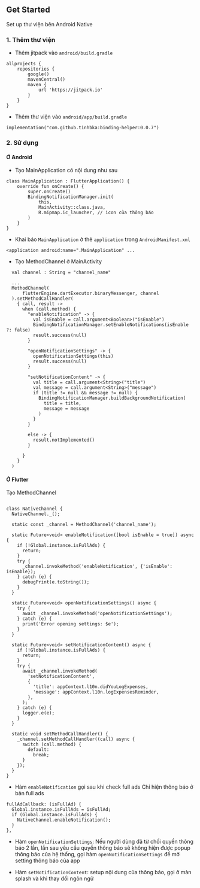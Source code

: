 ## Get Started

Set up thư viện bên Android Native

### 1. Thêm thư viện

- Thêm jitpack vào `android/build.gradle`

```
allprojects {
    repositories {
        google()
        mavenCentral()
        maven {
            url 'https://jitpack.io'
        }
    }
}
```

- Thêm thư viện vào `android/app/build.gradle`

```
implementation("com.github.tinhbka:binding-helper:0.0.7")
```

### 2. Sử dụng

#### Ở Android

- Tạo MainApplication có nội dung như sau

```
class MainApplication : FlutterApplication() {
    override fun onCreate() {
        super.onCreate()
        BindingNotificationManager.init(
            this,
            MainActivity::class.java,
            R.mipmap.ic_launcher, // icon của thông báo
        )
    }
}
```

- Khai báo `MainApplication` ở thẻ `application` trong `AndroidManifest.xml`

```
<application android:name=".MainApplication" ...
```

- Tạo MethodChannel ở MainActivity

```
  val channel : String = "channel_name"

  ...
  MethodChannel(
      flutterEngine.dartExecutor.binaryMessenger, channel
  ).setMethodCallHandler(
    { call, result ->
      when (call.method) {
        "enableNotification" -> {
          val isEnable = call.argument<Boolean>("isEnable")
          BindingNotificationManager.setEnableNotifications(isEnable ?: false)
          result.success(null)
        }

        "openNotificationSettings" -> {
          openNotificationSettings(this)
          result.success(null)
        }

        "setNotificationContent" -> {
          val title = call.argument<String>("title")
          val message = call.argument<String>("message")
          if (title != null && message != null) {
            BindingNotificationManager.buildBackgroundNotification(
              title = title,
              message = message
            )
          }
        }

        else -> {
          result.notImplemented()
        }

      }
    }
  )
```

#### Ở Flutter

Tạo MethodChannel

```

class NativeChannel {
  NativeChannel._();

  static const _channel = MethodChannel('channel_name');

  static Future<void> enableNotification([bool isEnable = true]) async {
    if (!Global.instance.isFullAds) {
      return;
    }
    try {
      _channel.invokeMethod('enableNotification', {'isEnable': isEnable});
    } catch (e) {
      debugPrint(e.toString());
    }
  }

  static Future<void> openNotificationSettings() async {
    try {
      await _channel.invokeMethod('openNotificationSettings');
    } catch (e) {
      print('Error opening settings: $e');
    }
  }

  static Future<void> setNotificationContent() async {
    if (!Global.instance.isFullAds) {
      return;
    }
    try {
      await _channel.invokeMethod(
        'setNotificationContent',
        {
          'title': appContext.l10n.didYouLogExpenses,
          'message': appContext.l10n.logExpensesReminder,
        },
      );
    } catch (e) {
      logger.e(e);
    }
  }

  static void setMethodCallHandler() {
    _channel.setMethodCallHandler((call) async {
      switch (call.method) {
        default:
          break;
      }
    });
  }
}
```

- Hàm `enableNotification` gọi sau khi check full ads
  Chỉ hiện thông báo ở bản full ads

```
fullAdCallback: (isFullAd) {
  Global.instance.isFullAds = isFullAd;
  if (Global.instance.isFullAds) {
    NativeChannel.enableNotification();
  }
},
```

- Hàm `openNotificationSettings`: Nếu người dùng đã từ chối quyền thông báo 2 lần, lần sau yêu cầu
  quyền thông báo sẽ không hiện được popup thông báo của hệ thống, gọi hàm
  `openNotificationSettings` để mở setting thông báo của app

- Hàm `setNotificationContent`: setup nội dung của thông báo, gọi ở màn splash và khi thay đổi ngôn
  ngữ